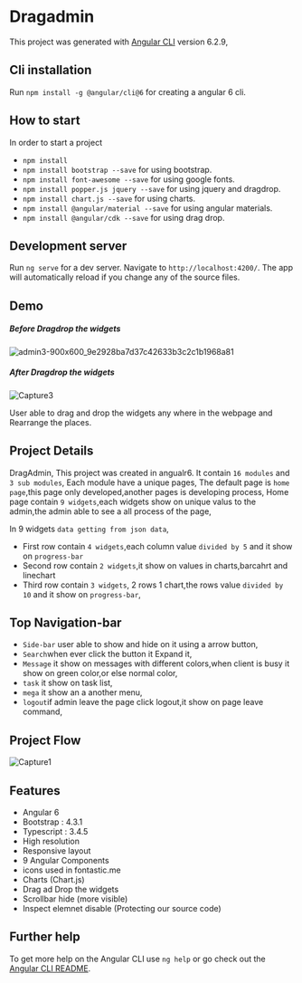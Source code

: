 # Dragadmin

This project was generated with [Angular CLI](https://github.com/angular/angular-cli) version 6.2.9,


## Cli installation

Run `npm install -g @angular/cli@6` for creating a angular 6 cli.

## How to start 

In order to start a project
* `npm install`
* `npm install bootstrap --save` for using bootstrap.
* `npm install font-awesome --save` for using google fonts.
* `npm install popper.js jquery --save` for using jquery and dragdrop.
* `npm install chart.js --save` for using charts.
* `npm install @angular/material --save` for using angular materials.
* `npm install @angular/cdk --save` for using drag drop.

## Development server
Run `ng serve` for a dev server. Navigate to `http://localhost:4200/`. The app will automatically reload if you change any of the source files.

## Demo

##### Before Dragdrop the widgets 
![admin3-900x600_9e2928ba7d37c42633b3c2c1b1968a81](https://user-images.githubusercontent.com/51225963/61626065-c77f5600-ac6b-11e9-9b01-e14c35d57790.png)

##### After Dragdrop the widgets
![Capture3](https://user-images.githubusercontent.com/51225963/61627023-4d040580-ac6e-11e9-8ae6-72a3759100aa.PNG)


User able to drag and drop the widgets any where in the webpage and Rearrange the places.

## Project Details
DragAdmin, This project was created in angualr6.
It contain `16 modules` and `3 sub modules`,
Each module have a unique pages,
The default page is `home page`,this page only developed,another pages is developing process,
Home page contain `9 widgets`,each widgets show on unique valus to the admin,the admin able to see a all process of the page,

In 9 widgets `data getting from json data`,

* First row contain `4 widgets`,each column value `divided by 5` and it show on `progress-bar`
* Second row contain `2 widgets`,it show on values in charts,barcahrt and linechart 
* Third row contain `3 widgets`, 2 rows 1 chart,the rows value `divided by 10` and it show on `progress-bar`,


## Top Navigation-bar

 * `Side-bar` user able to show and hide on it using a arrow button,
* `Search`when ever click the button it Expand it, 
* `Message` it show on messages with different colors,when client is busy it show on green color,or else normal color,
* `task` it show on task list,
* `mega` it show an a another menu,
* `logout`if admin leave the page click logout,it show on page leave command,


## Project Flow

![Capture1](https://user-images.githubusercontent.com/51225963/61633193-12a26480-ac7e-11e9-9ed1-366914ae2795.PNG)


## Features

* Angular 6
* Bootstrap : 4.3.1 
* Typescript : 3.4.5
* High resolution
* Responsive layout
* 9 Angular Components
* icons used in fontastic.me
* Charts (Chart.js)
* Drag ad Drop the widgets
* Scrollbar hide (more visible)
* Inspect elemnet disable (Protecting our source code)

## Further help

To get more help on the Angular CLI use `ng help` or go check out the [Angular CLI README](https://github.com/angular/angular-cli/blob/master/README.md).
